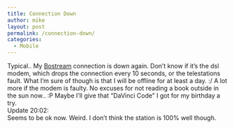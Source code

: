 ```yaml
---
title: Connection Down
author: mike
layout: post
permalink: /connection-down/
categories:
  - Mobile
---
```

Typical.. My <a target="_blank" href="http://www.bostream.se">Bostream</a> connection is down again. Don&#8217;t know if it&#8217;s the dsl modem, which drops the connection every 10 seconds, or the telestations fault. What I&#8217;m sure of though is that I will be offline for at least a day. :/ A lot more if the modem is faulty. No excuses for not reading a book outside in the sun now.. :P Maybe I&#8217;ll give that &#8220;DaVinci Code&#8221; I got for my birthday a try.  
Update 20:02:  
Seems to be ok now. Weird. I don&#8217;t think the station is 100% well though.